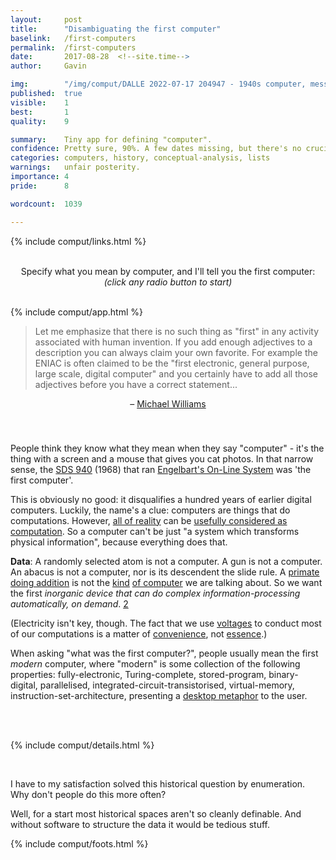 ```yaml
---
layout:     post
title:      "Disambiguating the first computer"
baselink:   /first-computers
permalink:  /first-computers
date:       2017-08-28  <!--site.time-->
author:     Gavin

img:        "/img/comput/DALLE 2022-07-17 204947 - 1940s computer, messy valves, watercolours, artstation.jpg"
published:	true
visible: 	1
best:		1
quality:    9

summary:    Tiny app for defining "computer".
confidence:	Pretty sure, 90%. A few dates missing, but there's no crucial overlaps.
categories: computers, history, conceptual-analysis, lists
warnings:	unfair posterity.
importance: 4
pride: 		8

wordcount:	1039

---
```


{%	include comput/links.html	%} 


<div id="intro">
	<center><br>
		Specify what you mean by computer, and I'll tell you the first computer: <br>
		<i>(click any radio button to start)</i><br><br>
	</center>
</div>


{%	include comput/app.html		%}


<div class="mySchtick">

<blockquote>
	Let me emphasize that there is no such thing as "first" in any activity associated with human invention. If you add enough adjectives to a description you can always claim your own favorite. For example the ENIAC is often claimed to be the "first electronic, general purpose, large scale, digital computer" and you certainly have to add all those adjectives before you have a correct statement... 
</blockquote>
<center style="padding-bottom:40px">
	– <a href="{{williams}}">Michael Williams</a>
</center>


<p>People think they know what they mean when they say "computer" - it's the thing with a screen and a mouse that gives you cat photos. In that narrow sense, the <a href="{{SDS}}">SDS 940</a> (1968) that ran <a href="{{NLS}}">Engelbart's On-Line System</a> was 'the first computer'.</p>


<p>This is obviously no good: it disqualifies a hundred years of earlier digital computers. Luckily, the name's a clue: computers are things that do computations. However, <a href="{{Digit}}">all of reality</a> can be <a href="{{Aaronson}}">usefully considered as computation</a>. So a computer can't be just "a system which transforms physical information", because everything does that. </p>


<p><b>Data</b>: A randomly selected atom is not a computer. A gun is not a computer. An abacus is not a computer, nor is its descendent the slide rule. A <a href="{{Monkey}}">primate doing addition</a> is not the <a href="{{wet}}">kind</a> <a href="{{homin}}">of computer</a> we are talking about. So we want the first <i>inorganic device that can do complex information-processing automatically, on demand</i>. <a href="#fn:2" id="fnref:2">2</a> </p>


<p>(Electricity isn't key, though. The fact that we use <a href="{{volt}}">voltages</a> to conduct most of our computations is a matter of <a href="{{flow}}">convenience</a>, not <a href="{{xkcd}}">essence</a>.)</p>


<p>When asking "what was the first computer?", people usually mean the first <i>modern</i> computer, where "modern" is some collection of the following properties: fully-electronic, Turing-complete, stored-program, binary-digital, parallelised, integrated-circuit-transistorised, virtual-memory, instruction-set-architecture, presenting a <a href="{{metaphor}}">desktop metaphor</a> to the user.</p>

<br><br>	

</div>

{%	include comput/details.html 	%}


<br>

I have to my satisfaction solved this historical question by enumeration. Why don't people do this more often?

Well, for a start most historical spaces aren't so cleanly definable. And without software to structure the data it would be tedious stuff.

{%  include comput/foots.html %}

